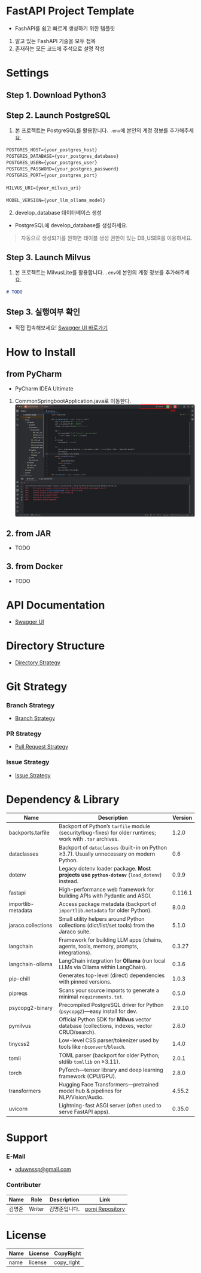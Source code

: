 # FastAPI Project Template
- FashAPI를 쉽고 빠르게 생성하기 위한 템플릿
1. 알고 있는 FashAPI 기술을 모두 접목
2. 존재하는 모든 코드에 주석으로 설명 작성

# Settings
## Step 1. Download Python3

## Step 2. Launch PostgreSQL
1. 본 프로젝트는 PostgreSQL를 활용합니다. `.env`에 본인의 계정 정보를 추가해주세요.
```markdown
POSTGRES_HOST={your_postgres_host}
POSTGRES_DATABASE={your_postgres_database}
POSTGRES_USER={your_postgres_user}
POSTGRES_PASSWORD={your_postgres_password}
POSTGRES_PORT={your_postgres_port}

MILVUS_URI={your_milvus_uri}

MODEL_VERSION={your_llm_ollama_model}
```
2. develop_database 데이터베이스 생성
- PostgreSQL에 develop_database를 생성하세요.
> 자동으로 생성되기를 원하면 테이블 생성 권한이 있는 DB_USER를 이용하세요. 

## Step 3. Launch Milvus
1. 본 프로젝트는 MilvusLite를 활용합니다. `.env`에 본인의 계정 정보를 추가해주세요.
```markdown
# TODO
```

## Step 3. 실행여부 확인
- 직접 접속해보세요! [Swagger UI 바로가기](http://localhost:8000/docs)

# How to Install
## from PyCharm
- PyCharm IDEA Ultimate
1. CommonSpringbootApplication.java로 이동한다.
![how-to-install-from-idea](docs/image/how-to-install-from-idea.png)

## 2. from JAR
- TODO

## 3. from Docker
- TODO

# API Documentation
- [Swagger UI](http://localhost:8000/docs)

# Directory Structure
- [Directory Strategy](docs/strategy/directory.md)

# Git Strategy
### Branch Strategy
- [Branch Strategy](docs/strategy/branch.md)

### PR Strategy
- [Pull Request Strategy](docs/strategy/pull-request.md)

### Issue Strategy
- [Issue Strategy](docs/strategy/issue.md)

# Dependency & Library
| Name               | Description                                                                                               | Version |
|--------------------|-----------------------------------------------------------------------------------------------------------|---------|
| backports.tarfile  | Backport of Python’s `tarfile` module (security/bug-fixes) for older runtimes; work with `.tar` archives. | 1.2.0   |
| dataclasses        | Backport of `dataclasses` (built-in on Python ≥3.7). Usually unnecessary on modern Python.                | 0.6     |
| dotenv             | Legacy dotenv loader package. **Most projects use `python-dotenv`** (`load_dotenv`) instead.              | 0.9.9   |
| fastapi            | High-performance web framework for building APIs with Pydantic and ASGI.                                  | 0.116.1 |
| importlib-metadata | Access package metadata (backport of `importlib.metadata` for older Python).                              | 8.0.0   |
| jaraco.collections | Small utility helpers around Python collections (dict/list/set tools) from the Jaraco suite.              | 5.1.0   |
| langchain          | Framework for building LLM apps (chains, agents, tools, memory, prompts, integrations).                   | 0.3.27  |
| langchain-ollama   | LangChain integration for **Ollama** (run local LLMs via Ollama within LangChain).                        | 0.3.6   |
| pip-chill          | Generates top-level (direct) dependencies with pinned versions.                                           | 1.0.3   |
| pipreqs            | Scans your source imports to generate a minimal `requirements.txt`.                                       | 0.5.0   |
| psycopg2-binary    | Precompiled PostgreSQL driver for Python (`psycopg2`)—easy install for dev.                               | 2.9.10  |
| pymilvus           | Official Python SDK for **Milvus** vector database (collections, indexes, vector CRUD/search).            | 2.6.0   |
| tinycss2           | Low-level CSS parser/tokenizer used by tools like `nbconvert`/`bleach`.                                   | 1.4.0   |
| tomli              | TOML parser (backport for older Python; stdlib `tomllib` on ≥3.11).                                       | 2.0.1   |
| torch              | PyTorch—tensor library and deep learning framework (CPU/GPU).                                             | 2.8.0   |
| transformers       | Hugging Face Transformers—pretrained model hub & pipelines for NLP/Vision/Audio.                          | 4.55.2  |
| uvicorn            | Lightning-fast ASGI server (often used to serve FastAPI apps).                                            | 0.35.0  |


# Support
### E-Mail
- aduwnssp@gmail.com

### Contributer
| Name | Role   | Description | Link                                                             |
|------|--------|-------------|------------------------------------------------------------------|
| 김명준  | Writer | 김명준입니다.     | [gomj Repository](https://github.com/gomj-repo?tab=repositories) |

# License
|Name|License|CopyRight|
|---|---|---|
|name|license|copy_right|